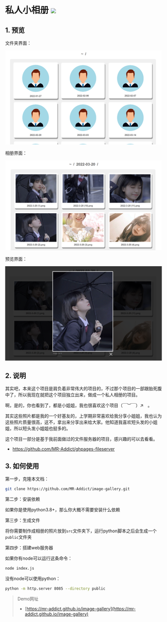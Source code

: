 <h1>私人小相册 <img src="https://github.com/MR-Addict/image-gallery/actions/workflows/pages.yml/badge.svg?branch=main"/></h1>

## 1. 预览

文件夹界面：

![Folder](images/gallery-folder.png)

相册界面：

![Image](images/gallery-image.png)

预览界面：

![Preview](images/gallery-preview.png)

## 2. 说明

其实吧，本来这个项目是肩负着非常伟大的项目的，不过那个项目的一部跟胎死腹中了，所以我现在就把这个项目独立出来，做成一个私人相册的项目。

啊，是的，你也看到了，都是小姐姐，我也很喜欢这个项目（￣︶￣）↗　。

其实这些照片都是我的一个好基友的，上学期非常喜欢给我分享小姐姐，我也认为这些照片质量很高，这不，拿出来分享出来给大家。他知道我喜欢短头发的小姐姐，所以短头发小姐姐也挺多的。

这个项目一部分是基于我前面做过的文件服务器的项目，感兴趣的可以去看看。

- https://github.com/MR-Addict/ghpages-fileserver

## 3. 如何使用

第一步，克隆本文档：

```bash
git clone https://github.com/MR-Addict/image-gallery.git
```

第二步：安装依赖

如果你是使用python3.8+，那么你大概不需要安装什么依赖

第三步：生成文件

将你需要制作成相册的照片放到`src`文件夹下，运行python脚本之后会生成一个`public`文件夹

第四步：搭建web服务器

如果你有node可以运行这条命令：

```bash
node index.js
```

没有node可以使用python：

```bash
python -m http.server 8085 --directory public
```

> Demo网址
> - [https://mr-addict.github.io/image-gallery](https://mr-addict.github.io/image-gallery)